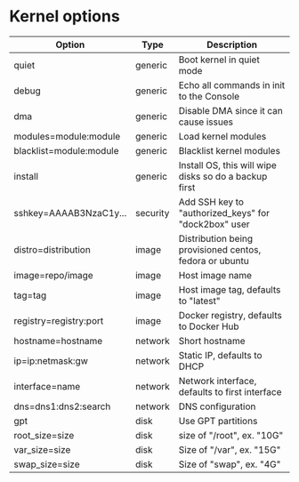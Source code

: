 # Kernel options

Option | Type | Description
------ | ---- | -----------
quiet | generic | Boot kernel in quiet mode
debug | generic | Echo all commands in init to the Console
dma | generic | Disable DMA since it can cause issues
modules=module:module | generic | Load kernel modules
blacklist=module:module | generic | Blacklist kernel modules
install | generic | Install OS, this will wipe disks so do a backup first
sshkey=AAAAB3NzaC1y... | security | Add SSH key to "authorized_keys" for "dock2box" user
distro=distribution | image | Distribution being provisioned centos, fedora or ubuntu
image=repo/image | image | Host image name
tag=tag | image | Host image tag, defaults to "latest"
registry=registry:port | image | Docker registry, defaults to Docker Hub
hostname=hostname | network | Short hostname
ip=ip:netmask:gw | network | Static IP, defaults to DHCP
interface=name | network | Network interface, defaults to first interface
dns=dns1:dns2:search | network | DNS configuration
gpt | disk | Use GPT partitions
root_size=size | disk | size of "/root", ex. "10G"
var_size=size | disk | Size of "/var", ex. "15G"
swap_size=size | disk | Size of "swap", ex. "4G"
